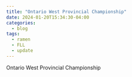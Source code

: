 ```yaml
---
title: "Ontario West Provincial Championship"
date: 2024-01-20T15:34:30-04:00
categories:
  - blog
tags:
  - ramen
  - FLL
  - update
---
```


Ontario West Provincial Championship
